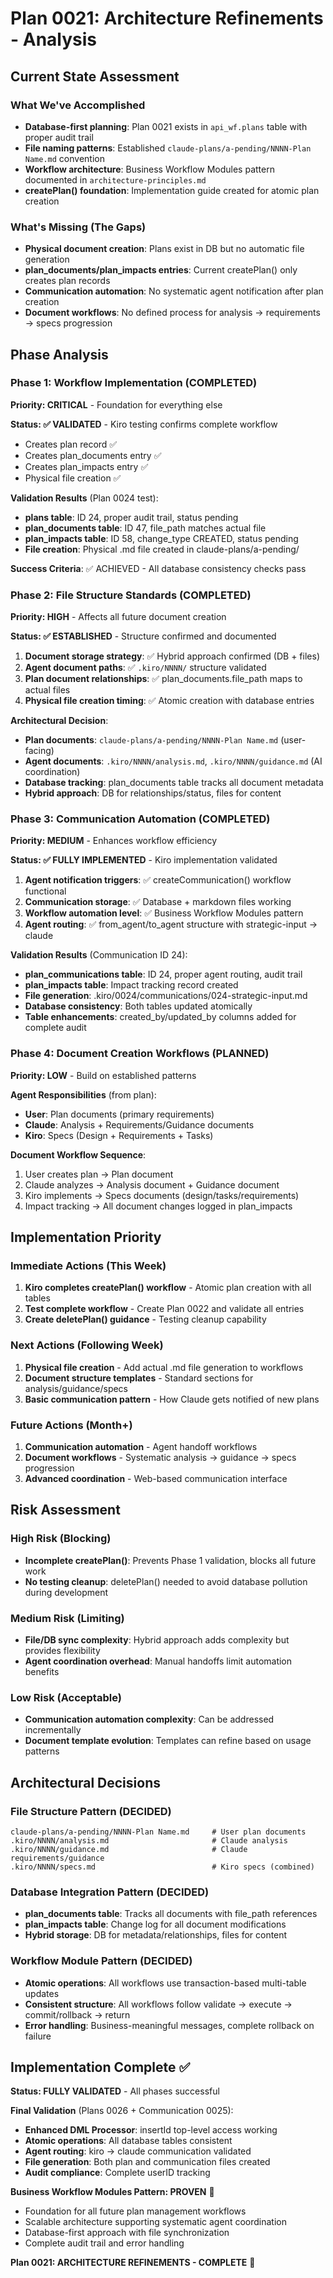 # Plan 0021: Architecture Refinements - Analysis

## Current State Assessment

### What We've Accomplished
- **Database-first planning**: Plan 0021 exists in `api_wf.plans` table with proper audit trail
- **File naming patterns**: Established `claude-plans/a-pending/NNNN-Plan Name.md` convention
- **Workflow architecture**: Business Workflow Modules pattern documented in `architecture-principles.md`
- **createPlan() foundation**: Implementation guide created for atomic plan creation

### What's Missing (The Gaps)
- **Physical document creation**: Plans exist in DB but no automatic file generation
- **plan_documents/plan_impacts entries**: Current createPlan() only creates plan records
- **Communication automation**: No systematic agent notification after plan creation
- **Document workflows**: No defined process for analysis → requirements → specs progression

## Phase Analysis

### Phase 1: Workflow Implementation (COMPLETED)
**Priority: CRITICAL** - Foundation for everything else

**Status: ✅ VALIDATED** - Kiro testing confirms complete workflow
- Creates plan record ✅
- Creates plan_documents entry ✅ 
- Creates plan_impacts entry ✅
- Physical file creation ✅

**Validation Results** (Plan 0024 test):
- **plans table**: ID 24, proper audit trail, status pending
- **plan_documents table**: ID 47, file_path matches actual file
- **plan_impacts table**: ID 58, change_type CREATED, status pending
- **File creation**: Physical .md file created in claude-plans/a-pending/

**Success Criteria**: ✅ ACHIEVED - All database consistency checks pass

### Phase 2: File Structure Standards (COMPLETED)
**Priority: HIGH** - Affects all future document creation

**Status: ✅ ESTABLISHED** - Structure confirmed and documented
1. **Document storage strategy**: ✅ Hybrid approach confirmed (DB + files)
2. **Agent document paths**: ✅ `.kiro/NNNN/` structure validated
3. **Plan document relationships**: ✅ plan_documents.file_path maps to actual files
4. **Physical file creation timing**: ✅ Atomic creation with database entries

**Architectural Decision**:
- **Plan documents**: `claude-plans/a-pending/NNNN-Plan Name.md` (user-facing)
- **Agent documents**: `.kiro/NNNN/analysis.md`, `.kiro/NNNN/guidance.md` (AI coordination)
- **Database tracking**: plan_documents table tracks all document metadata
- **Hybrid approach**: DB for relationships/status, files for content

### Phase 3: Communication Automation (COMPLETED)
**Priority: MEDIUM** - Enhances workflow efficiency

**Status: ✅ FULLY IMPLEMENTED** - Kiro implementation validated
1. **Agent notification triggers**: ✅ createCommunication() workflow functional
2. **Communication storage**: ✅ Database + markdown files working
3. **Workflow automation level**: ✅ Business Workflow Modules pattern
4. **Agent routing**: ✅ from_agent/to_agent structure with strategic-input → claude

**Validation Results** (Communication ID 24):
- **plan_communications table**: ID 24, proper agent routing, audit trail
- **plan_impacts table**: Impact tracking record created
- **File generation**: .kiro/0024/communications/024-strategic-input.md
- **Database consistency**: Both tables updated atomically
- **Table enhancements**: created_by/updated_by columns added for complete audit

### Phase 4: Document Creation Workflows (PLANNED)
**Priority: LOW** - Build on established patterns

**Agent Responsibilities** (from plan):
- **User**: Plan documents (primary requirements)
- **Claude**: Analysis + Requirements/Guidance documents  
- **Kiro**: Specs (Design + Requirements + Tasks)

**Document Workflow Sequence**:
1. User creates plan → Plan document
2. Claude analyzes → Analysis document + Guidance document
3. Kiro implements → Specs documents (design/tasks/requirements)
4. Impact tracking → All document changes logged in plan_impacts

## Implementation Priority

### Immediate Actions (This Week)
1. **Kiro completes createPlan() workflow** - Atomic plan creation with all tables
2. **Test complete workflow** - Create Plan 0022 and validate all entries
3. **Create deletePlan() guidance** - Testing cleanup capability

### Next Actions (Following Week)  
1. **Physical file creation** - Add actual .md file generation to workflows
2. **Document structure templates** - Standard sections for analysis/guidance/specs
3. **Basic communication pattern** - How Claude gets notified of new plans

### Future Actions (Month+)
1. **Communication automation** - Agent handoff workflows
2. **Document workflows** - Systematic analysis → guidance → specs progression
3. **Advanced coordination** - Web-based communication interface

## Risk Assessment

### High Risk (Blocking)
- **Incomplete createPlan()**: Prevents Phase 1 validation, blocks all future work
- **No testing cleanup**: deletePlan() needed to avoid database pollution during development

### Medium Risk (Limiting)
- **File/DB sync complexity**: Hybrid approach adds complexity but provides flexibility
- **Agent coordination overhead**: Manual handoffs limit automation benefits

### Low Risk (Acceptable)
- **Communication automation complexity**: Can be addressed incrementally
- **Document template evolution**: Templates can refine based on usage patterns

## Architectural Decisions

### File Structure Pattern (DECIDED)
```
claude-plans/a-pending/NNNN-Plan Name.md     # User plan documents
.kiro/NNNN/analysis.md                       # Claude analysis
.kiro/NNNN/guidance.md                       # Claude requirements/guidance  
.kiro/NNNN/specs.md                          # Kiro specs (combined)
```

### Database Integration Pattern (DECIDED)
- **plan_documents table**: Tracks all documents with file_path references
- **plan_impacts table**: Change log for all document modifications
- **Hybrid storage**: DB for metadata/relationships, files for content

### Workflow Module Pattern (DECIDED)
- **Atomic operations**: All workflows use transaction-based multi-table updates
- **Consistent structure**: All workflows follow validate → execute → commit/rollback → return
- **Error handling**: Business-meaningful messages, complete rollback on failure

## Implementation Complete ✅

**Status: FULLY VALIDATED** - All phases successful

**Final Validation** (Plans 0026 + Communication 0025):
- **Enhanced DML Processor**: insertId top-level access working
- **Atomic operations**: All database tables consistent
- **Agent routing**: kiro → claude communication validated
- **File generation**: Both plan and communication files created
- **Audit compliance**: Complete userID tracking

**Business Workflow Modules Pattern: PROVEN** 🎯
- Foundation for all future plan management workflows
- Scalable architecture supporting systematic agent coordination
- Database-first approach with file synchronization
- Complete audit trail and error handling

**Plan 0021: ARCHITECTURE REFINEMENTS - COMPLETE** 🚀